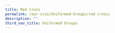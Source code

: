 ```yaml
---
title: Red Cross
permalink: /our-ccas/Uniformed-Groups/red-cross/
description: ""
third_nav_title: Uniformed Groups
---
```

